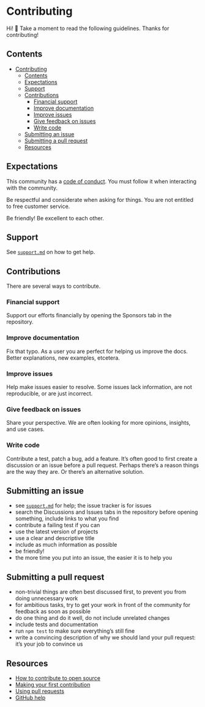 # Contributing

Hi!
👋
Take a moment to read the following guidelines.
Thanks for contributing!

## Contents

- [Contributing](#contributing)
  - [Contents](#contents)
  - [Expectations](#expectations)
  - [Support](#support)
  - [Contributions](#contributions)
    - [Financial support](#financial-support)
    - [Improve documentation](#improve-documentation)
    - [Improve issues](#improve-issues)
    - [Give feedback on issues](#give-feedback-on-issues)
    - [Write code](#write-code)
  - [Submitting an issue](#submitting-an-issue)
  - [Submitting a pull request](#submitting-a-pull-request)
  - [Resources](#resources)

## Expectations

This community has a [code of conduct][file-code-of-conduct].
You must follow it when interacting with the community.

Be respectful and considerate when asking for things.
You are not entitled to free customer service.

Be friendly!
Be excellent to each other.

## Support

See [`support.md`][file-support] on how to get help.

## Contributions

There are several ways to contribute.

### Financial support

Support our efforts financially by opening the Sponsors tab in the
repository.


### Improve documentation

Fix that typo.
As a user you are perfect for helping us improve the docs.
Better explanations,
new examples,
etcetera.

### Improve issues

Help make issues easier to resolve.
Some issues lack information,
are not reproducible,
or are just incorrect.

### Give feedback on issues

Share your perspective.
We are often looking for more opinions,
insights,
and use cases.

### Write code

Contribute a test,
patch a bug,
add a feature.
It’s often good to first create a discussion or an issue before a pull request.
Perhaps there’s a reason things are the way they are.
Or there’s an alternative solution.

## Submitting an issue

* see [`support.md`][file-support] for help;
  the issue tracker is for issues
* search the Discussions and Issues tabs in the 
  repository before opening something,
  include links to what you find
* contribute a failing test if you can
* use the latest version of projects
* use a clear and descriptive title
* include as much information as possible
* be friendly!
* the more time you put into an issue,
  the easier it is to help you

## Submitting a pull request

* non-trivial things are often best discussed first,
  to prevent you from doing unnecessary work
* for ambitious tasks,
  try to get your work in front of the community for feedback as soon as
  possible
* do one thing and do it well,
  do not include unrelated changes
* include tests and documentation
* run `npm test` to make sure everything’s still fine
* write a convincing description of why we should land your pull request:
  it’s your job to convince us

## Resources

* [How to contribute to open source](https://opensource.guide/how-to-contribute/)
* [Making your first contribution](https://medium.com/@vadimdemedes/making-your-first-contribution-de6576ddb190)
* [Using pull requests](https://help.github.com/articles/about-pull-requests/)
* [GitHub help](https://help.github.com)

[creativecommons-by]: https://creativecommons.org/licenses/by/4.0/

[file-code-of-conduct]: CODE_OF_CONDUCT.md

[file-support]: SUPPORT.md

